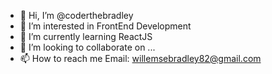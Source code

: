 - 👋 Hi, I’m @coderthebradley
- 👀 I’m interested in FrontEnd Development
- 🌱 I’m currently learning ReactJS
- 💞️ I’m looking to collaborate on ...
- 📫 How to reach me Email: willemsebradley82@gmail.com

<!---
CodertheBradley/CodertheBradley is a ✨ special ✨ repository because its `README.md` (this file) appears on your GitHub profile.
You can click the Preview link to take a look at your changes.
--->
